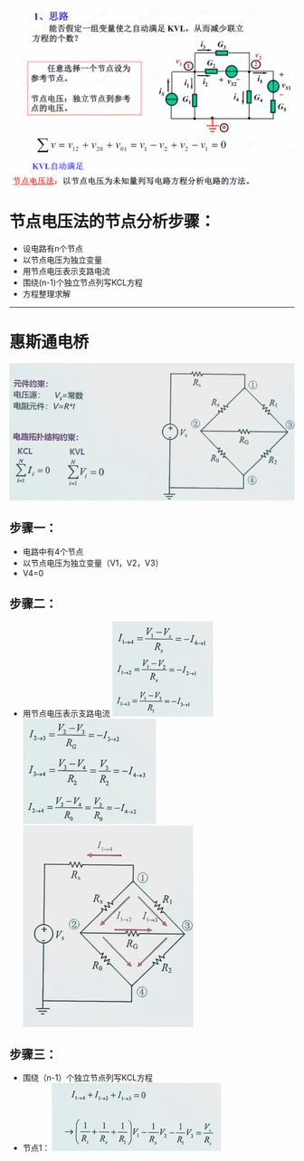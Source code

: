 ![](附件/Pasted%20image%2020250926123801.png)

# 节点电压法的节点分析步骤：
- 设电路有n个节点
- 以节点电压为独立变量
- 用节点电压表示支路电流
- 围绕(n-1)个独立节点列写KCL方程
- 方程整理求解

---
# 惠斯通电桥

![](附件/Pasted%20image%2020250926124412.png)
## 步骤一：
- 电路中有4个节点
- 以节点电压为独立变量（V1，V2，V3）
- V4=0
## 步骤二：
- 用节点电压表示支路电流
    ![](附件/Pasted%20image%2020250926124628.png)
    ![](附件/Pasted%20image%2020250926124903.png)
    ![](附件/Pasted%20image%2020250926124933.png)

## 步骤三：
- 围绕（n-1）个独立节点列写KCL方程
- 节点1：
    ![](附件/Pasted%20image%2020250926125053.png)
    